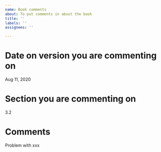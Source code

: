 ```yaml
---
name: Book comments
about: To put comments in about the book
title: ''
labels: ''
assignees: ''

---
```


# Date on version you are commenting on
Aug 11, 2020

# Section you are commenting on
3.2

# Comments
Problem with xxx
